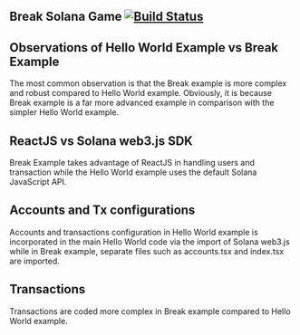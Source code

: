 ## Break Solana Game [![Build Status](https://github.com/solana-labs/break/actions/workflows/break_action.yml/badge.svg?branch=main)](https://github.com/solana-labs/break/actions/workflows/break_action.yml/badge.svg?branch=main)

## Observations of Hello World Example vs Break Example

The most common observation is that the Break example is more complex and robust compared to Hello World example. Obviously, it is because Break example is a far more advanced example in comparison with the simpler Hello World example.

## ReactJS vs Solana web3.js SDK

Break Example takes advantage of ReactJS in handling users and transaction while the Hello World example uses the default Solana JavaScript API.

## Accounts and Tx configurations

Accounts and transactions configuration in Hello World example is incorporated in the main Hello World code via the import of Solana web3.js while in Break example, separate files such as accounts.tsx and index.tsx are imported.

## Transactions

Transactions are coded more complex in Break example compared to Hello World example.
